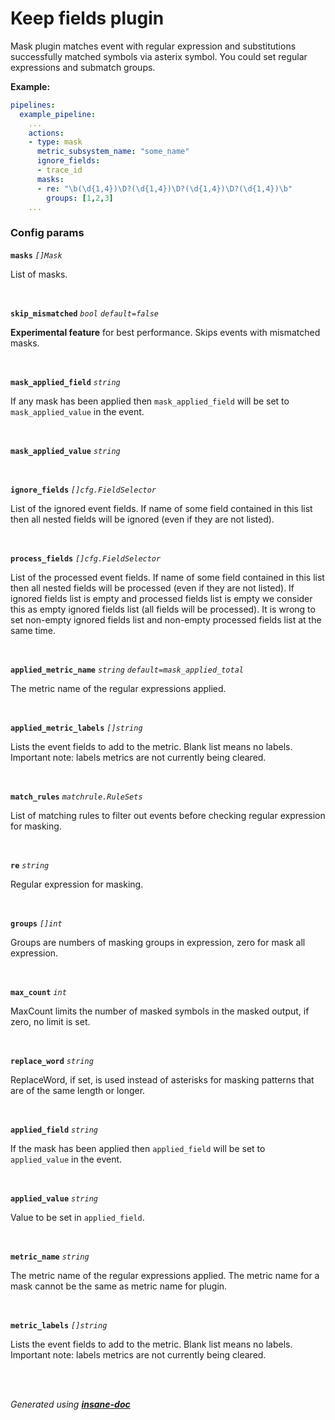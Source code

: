 # Keep fields plugin
Mask plugin matches event with regular expression and substitutions successfully matched symbols via asterix symbol.
You could set regular expressions and submatch groups.

**Example:**
```yaml
pipelines:
  example_pipeline:
    ...
    actions:
    - type: mask
      metric_subsystem_name: "some_name"
      ignore_fields:
      - trace_id
      masks:
      - re: "\b(\d{1,4})\D?(\d{1,4})\D?(\d{1,4})\D?(\d{1,4})\b"
        groups: [1,2,3]
    ...
```


### Config params
**`masks`** *`[]Mask`* 

List of masks.

<br>

**`skip_mismatched`** *`bool`* *`default=false`* 

**Experimental feature** for best performance. Skips events with mismatched masks.

<br>

**`mask_applied_field`** *`string`* 

If any mask has been applied then `mask_applied_field` will be set to `mask_applied_value` in the event.

<br>

**`mask_applied_value`** *`string`* 


<br>

**`ignore_fields`** *`[]cfg.FieldSelector`* 

List of the ignored event fields.
If name of some field contained in this list
then all nested fields will be ignored (even if they are not listed).

<br>

**`process_fields`** *`[]cfg.FieldSelector`* 

List of the processed event fields.
If name of some field contained in this list
then all nested fields will be processed (even if they are not listed).
If ignored fields list is empty and processed fields list is empty
we consider this as empty ignored fields list (all fields will be processed).
It is wrong to set non-empty ignored fields list and non-empty processed fields list at the same time.

<br>

**`applied_metric_name`** *`string`* *`default=mask_applied_total`* 

The metric name of the regular expressions applied.

<br>

**`applied_metric_labels`** *`[]string`* 

Lists the event fields to add to the metric. Blank list means no labels.
Important note: labels metrics are not currently being cleared.

<br>

**`match_rules`** *`matchrule.RuleSets`* 

List of matching rules to filter out events before checking regular expression for masking.

<br>

**`re`** *`string`* 

Regular expression for masking.

<br>

**`groups`** *`[]int`* 

Groups are numbers of masking groups in expression, zero for mask all expression.

<br>

**`max_count`** *`int`* 

MaxCount limits the number of masked symbols in the masked output, if zero, no limit is set.

<br>

**`replace_word`** *`string`* 

ReplaceWord, if set, is used instead of asterisks for masking patterns that are of the same length or longer.

<br>

**`applied_field`** *`string`* 

If the mask has been applied then `applied_field` will be set to `applied_value` in the event.

<br>

**`applied_value`** *`string`* 

Value to be set in `applied_field`.

<br>

**`metric_name`** *`string`* 

The metric name of the regular expressions applied.
The metric name for a mask cannot be the same as metric name for plugin.

<br>

**`metric_labels`** *`[]string`* 

Lists the event fields to add to the metric. Blank list means no labels.
Important note: labels metrics are not currently being cleared.

<br>


<br>*Generated using [__insane-doc__](https://github.com/vitkovskii/insane-doc)*